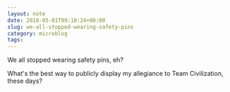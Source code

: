 ```yaml
---
layout: note
date: 2018-05-01T09:10:24+00:00
slug: we-all-stopped-wearing-safety-pins
category: microblog
tags:
---
```

We all stopped wearing safety pins, eh?

What's the best way to publicly display my allegiance to Team Civilization, these days?

